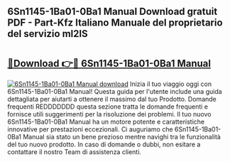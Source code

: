 ## 6Sn1145-1Ba01-0Ba1 Manual Download gratuit PDF - Part-Kfz Italiano Manuale del proprietario del servizio ml2lS

# <h2><a href="http://dff135.blite.top/?on=6Sn1145-1Ba01-0Ba1+Manual">🔗Download 👉🔴 6Sn1145-1Ba01-0Ba1 Manual</a></h2>

[![6Sn1145-1Ba01-0Ba1 Manual download](https://i.imgur.com/lujVjoI.png)](http://dff135.blite.top/?on=6Sn1145-1Ba01-0Ba1+Manual)
Inizia il tuo viaggio oggi con 6Sn1145-1Ba01-0Ba1 Manual! Questa guida per l'utente include una guida dettagliata per aiutarti a ottenere il massimo dal tuo Prodotto. Domande frequenti REDDDDDDD questa sezione tratta le domande frequenti e fornisce utili suggerimenti per la risoluzione dei problemi. Il tuo nuovo 6Sn1145-1Ba01-0Ba1 Manual ha un motore potente e caratteristiche innovative per prestazioni eccezionali. Ci auguriamo che 6Sn1145-1Ba01-0Ba1 Manual sia stato un bene prezioso mentre navighi tra le funzionalità del tuo nuovo prodotto. In caso di domande o dubbi, non esitare a contattare il nostro Team di assistenza clienti.
